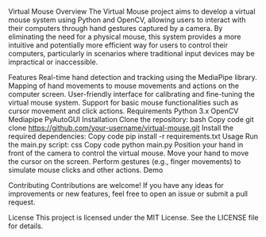 Virtual Mouse
Overview
The Virtual Mouse project aims to develop a virtual mouse system using Python and OpenCV, allowing users to interact with their computers through hand gestures captured by a camera. By eliminating the need for a physical mouse, this system provides a more intuitive and potentially more efficient way for users to control their computers, particularly in scenarios where traditional input devices may be impractical or inaccessible.

Features
Real-time hand detection and tracking using the MediaPipe library.
Mapping of hand movements to mouse movements and actions on the computer screen.
User-friendly interface for calibrating and fine-tuning the virtual mouse system.
Support for basic mouse functionalities such as cursor movement and click actions.
Requirements
Python 3.x
OpenCV
Mediapipe
PyAutoGUI
Installation
Clone the repository:
bash
Copy code
git clone https://github.com/your-username/virtual-mouse.git
Install the required dependencies:
Copy code
pip install -r requirements.txt
Usage
Run the main.py script:
css
Copy code
python main.py
Position your hand in front of the camera to control the virtual mouse.
Move your hand to move the cursor on the screen.
Perform gestures (e.g., finger movements) to simulate mouse clicks and other actions.
Demo

Contributing
Contributions are welcome! If you have any ideas for improvements or new features, feel free to open an issue or submit a pull request.

License
This project is licensed under the MIT License. See the LICENSE file for details.
